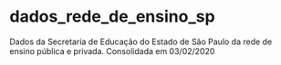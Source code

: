 # dados_rede_de_ensino_sp
Dados da Secretaria de Educação do Estado de São Paulo da rede de ensino pública e privada. Consolidada em 03/02/2020
